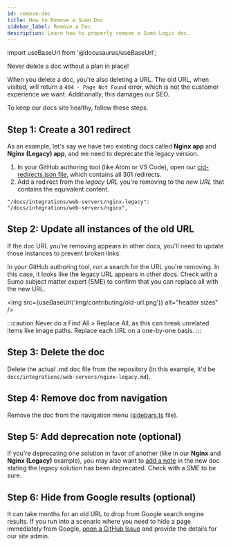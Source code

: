 ```yaml
---
id: remove-doc
title: How to Remove a Sumo Doc
sidebar_label: Remove a Doc
description: Learn how to properly remove a Sumo Logic doc.
---
```


import useBaseUrl from '@docusaurus/useBaseUrl';

Never delete a doc without a plan in place!

When you delete a doc, you're also deleting a URL. The old URL, when visited, will return a `404 - Page Not Found` error, which is not the customer experience we want. Additionally, this damages our SEO.

To keep our docs site healthy, follow these steps.

## Step 1: Create a 301 redirect

As an example, let's say we have two existing docs called **Nginx app** and **Nginx (Legacy) app**, and we need to deprecate the legacy version.

1. In your GitHub authoring tool (like Atom or VS Code), open our [cid-redirects.json file](https://github.com/SumoLogic/sumologic-documentation/blob/main/cid-redirects.json), which contains all 301 redirects.
1. Add a redirect from the *legacy URL* you're removing to the *new URL* that contains the equivalent content.
  ```
  "/docs/integrations/web-servers/nginx-legacy": "/docs/integrations/web-servers/nginx",
  ```

## Step 2: Update all instances of the old URL

If the doc URL you're removing appears in other docs, you'll need to update those instances to prevent broken links.

In your GitHub authoring tool, run a search for the URL you're removing. In this case, it looks like the legacy URL appears in other docs. Check with a Sumo subject matter expert (SME) to confirm that you can replace all with the new URL.

<img src={useBaseUrl('img/contributing/old-url.png')} alt="header sizes" />

:::caution
Never do a Find All > Replace All, as this can break unrelated items like image paths. Replace each URL on a one-by-one basis.
:::

## Step 3: Delete the doc

Delete the actual .md doc file from the repository (in this example, it'd be `docs/integrations/web-servers/nginx-legacy.md`).

## Step 4: Remove doc from navigation

Remove the doc from the navigation menu ([sidebars.ts](https://github.com/SumoLogic/sumologic-documentation/blob/main/sidebars.ts) file).

## Step 5: Add deprecation note (optional)

If you're deprecating one solution in favor of another (like in our **Nginx** and **Nginx (Legacy)** example), you may also want to [add a note](/docs/contributing/style-guide#admonitions) in the new doc stating the legacy solution has been deprecated. Check with a SME to be sure.


## Step 6: Hide from Google results (optional)

It can take months for an old URL to drop from Google search engine results. If you run into a scenario where you need to hide a page immediately from Google, [open a GitHub Issue](https://github.com/SumoLogic/sumologic-documentation/issues/new/choose) and provide the details for our site admin.
